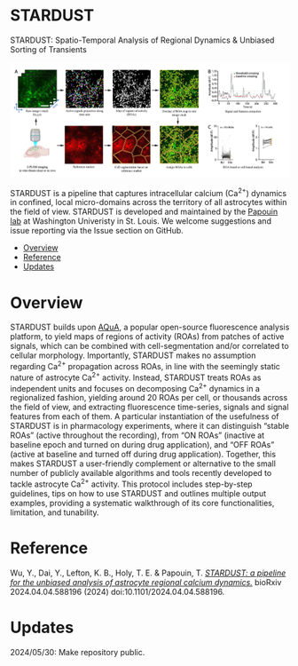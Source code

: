 # STARDUST
STARDUST: Spatio-Temporal Analysis of Regional Dynamics &amp; Unbiased Sorting of Transients

![STARDUST workflow](workflow.png)

STARDUST is a pipeline that captures intracellular calcium (Ca<sup>2+</sup>) dynamics in confined, local micro-domains across the territory of all astrocytes within the field of view. STARDUST is developed and maintained by the [Papouin lab](https://sites.wustl.edu/papouinlab/) at Washington Univeristy in St. Louis. We welcome suggestions and issue reporting via the Issue section on GitHub. 

- [Overview](#overview)
- [Reference](#reference)
- [Updates](#updates)

# Overview
STARDUST builds upon [AQuA](https://github.com/yu-lab-vt/AQuA/), a popular open-source fluorescence analysis platform, to yield maps of regions of activity (ROAs) from patches of active signals, which can be combined with cell-segmentation and/or correlated to cellular morphology. Importantly, STARDUST makes no assumption regarding Ca<sup>2+</sup> propagation across ROAs, in line with the seemingly static nature of astrocyte Ca<sup>2+</sup> activity. Instead, STARDUST treats ROAs as independent units and focuses on decomposing Ca<sup>2+</sup> dynamics in a regionalized fashion, yielding around 20 ROAs per cell, or thousands across the field of view, and extracting fluorescence time-series, signals and signal features from each of them. A particular instantiation of the usefulness of STARDUST is in pharmacology experiments, where it can distinguish “stable ROAs” (active throughout the recording), from “ON ROAs” (inactive at baseline epoch and turned on during drug application), and “OFF ROAs” (active at baseline and turned off during drug application). Together, this makes STARDUST a user-friendly complement or alternative to the small number of publicly available algorithms and tools recently developed to tackle astrocyte Ca<sup>2+</sup> activity. This protocol includes step-by-step guidelines, tips on how to use STARDUST and outlines multiple output examples, providing a systematic walkthrough of its core functionalities, limitation, and tunability.

# Reference
Wu, Y., Dai, Y., Lefton, K. B., Holy, T. E. & Papouin, T. [*STARDUST: a pipeline for the unbiased analysis of astrocyte regional calcium dynamics.*](https://doi.org/10.1101/2024.04.04.588196) bioRxiv 2024.04.04.588196 (2024) doi:10.1101/2024.04.04.588196.

# Updates
2024/05/30: Make repository public. 
